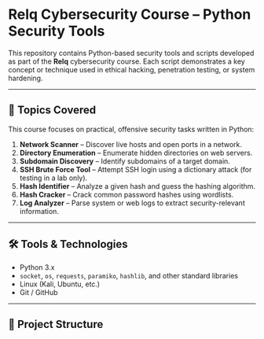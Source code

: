# Relq Cybersecurity Course – Python Security Tools

This repository contains Python-based security tools and scripts developed as part of the **Relq** cybersecurity course. Each script demonstrates a key concept or technique used in ethical hacking, penetration testing, or system hardening.

---

## 📁 Topics Covered

This course focuses on practical, offensive security tasks written in Python:

1. **Network Scanner** – Discover live hosts and open ports in a network.
2. **Directory Enumeration** – Enumerate hidden directories on web servers.
3. **Subdomain Discovery** – Identify subdomains of a target domain.
4. **SSH Brute Force Tool** – Attempt SSH login using a dictionary attack (for testing in a lab only).
5. **Hash Identifier** – Analyze a given hash and guess the hashing algorithm.
6. **Hash Cracker** – Crack common password hashes using wordlists.
7. **Log Analyzer** – Parse system or web logs to extract security-relevant information.

---

## 🛠 Tools & Technologies

- Python 3.x
- `socket`, `os`, `requests`, `paramiko`, `hashlib`, and other standard libraries
- Linux (Kali, Ubuntu, etc.)
- Git / GitHub

---

## 🧪 Project Structure

